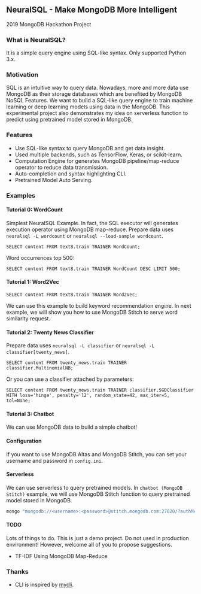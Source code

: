 ## NeuralSQL - Make MongoDB More Intelligent

2019 MongoDB Hackathon Project

### What is NeuralSQL?

It is a simple query engine using SQL-like syntax. Only supported Python 3.x.

### Motivation

SQL is an intuitive way to query data. Nowadays, more and more data use MongoDB as their storage databases which are benefited by MongoDB NoSQL Features. We want to build a SQL-like query engine to train machine learning or deep learning models using data in the MongoDB. This experimental project also demonstrates my idea on serverless function to predict using pretrained model stored in MongoDB.

### Features

* Use SQL-like syntax to query MongoDB and get data insight.
* Used multiple backends, such as TensorFlow, Keras, or scikit-learn.
* Computation Engine for generates MongoDB pipeline/map-reduce operator to reduce data transmission.
* Auto-completion and syntax highlighting CLI.
* Pretrained Model Auto Serving.

### Examples

#### Tutorial 0: WordCount

Simplest NeuralSQL Example. In fact, the SQL executor will generates execution operator using MongoDB map-reduce. Prepare data uses `neuralsql -L wordcount` or `neuralsql --load-sample wordcount`.

```
SELECT content FROM text8.train TRAINER WordCount;
```

Word occurrences top 500:

```
SELECT content FROM text8.train TRAINER WordCount DESC LIMIT 500;
```

#### Tutorial 1: Word2Vec

```
SELECT content FROM text8.train TRAINER Word2Vec;
```

We can use this example to build keyword recommendation engine. In next example, we will show you how to use MongoDB Stitch to serve word similarity request.

#### Tutorial 2: Twenty News Classifier

Prepare data uses `neuralsql -L classifier` or `neuralsql -L classifier[twenty_news]`.

```
SELECT content FROM twenty_news.train TRAINER classifier.MultinomialNB;
```

Or you can use a classifier attached by parameters:

```
SELECT content FROM twenty_news.train TRAINER classifier.SGDClassifier WITH loss='hinge', penalty='l2', random_state=42, max_iter=5, tol=None;
```

#### Tutorial 3: Chatbot

We can use MongoDB data to build a simple chatbot!


#### Configuration

If you want to use MongoDB Altas and MongoDB Stitch, you can set your username and password in `config.ini`.

#### Serverless

We can use serverless to query pretrained models. In `chatbot (MongoDB Stitch)` example, we will use MongoDB Stitch function to query pretrained model stored in MongoDB.


```bash
mongo "mongodb://<username>:<password>@stitch.mongodb.com:27020/?authMechanism=PLAIN&authSource=%24external&ssl=true&appName=todo-tutorial1-uhdox:mongodb-atlas:local-userpass"
```



#### TODO

Lots of things to do. This is just a demo project. Do not used in production environment! However, welcome all of you to propose suggestions.

* TF-IDF Using MongoDB Map-Reduce

### Thanks

* CLI is inspired by [mycli](https://github.com/dbcli/mycli).
